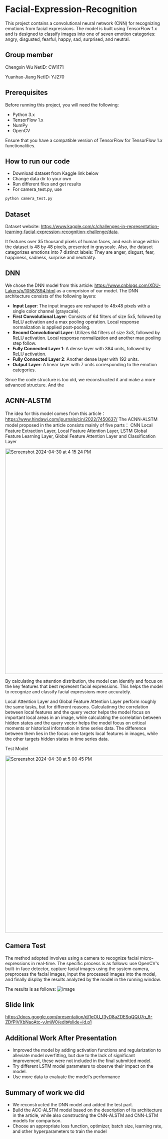 # Facial-Expression-Recognition
This project contains a convolutional neural network (CNN) for recognizing emotions from facial expressions. The model is built using TensorFlow 1.x and is designed to classify images into one of seven emotion categories: angry, disgusted, fearful, happy, sad, surprised, and neutral.
## Group member
Chengxin Wu NetID: CW1171

Yuanhao Jiang NetID: YJ270
## Prerequisites
Before running this project, you will need the following:

- Python 3.x
- TensorFlow 1.x
- NumPy
- OpenCV

Ensure that you have a compatible version of TensorFlow for TensorFlow 1.x functionalities.
## How to run our code
- Download dataset from Kaggle link below
- Change data dir to your own
- Run different files and get results
- For camera_test.py, use
```python
python camera_test.py
```

## Dataset
Dataset website: https://www.kaggle.com/c/challenges-in-representation-learning-facial-expression-recognition-challenge/data.

It features over 35 thousand pixels of human faces, and each image within the dataset is 48 by 48 pixels, presented in grayscale. Also, the dataset categorizes emotions into 7 distinct labels: They are anger, disgust, fear, happiness, sadness, surprise and neutrality. 
## DNN
We chose the DNN model from this article: https://www.cnblogs.com/XDU-Lakers/p/10587894.html as a comprision of our model.
The DNN architecture consists of the following layers:

- **Input Layer**: The input images are reshaped to 48x48 pixels with a single color channel (grayscale).
- **First Convolutional Layer**: Consists of 64 filters of size 5x5, followed by ReLU activation and a max pooling operation. Local response normalization is applied post-pooling.
- **Second Convolutional Layer**: Utilizes 64 filters of size 3x3, followed by ReLU activation. Local response normalization and another max pooling step follow.
- **Fully Connected Layer 1**: A dense layer with 384 units, followed by ReLU activation.
- **Fully Connected Layer 2**: Another dense layer with 192 units.
- **Output Layer**: A linear layer with 7 units corresponding to the emotion categories.

Since the code structure is too old, we reconstructed it and make a more advanced structure. And the 



## ACNN-ALSTM
The idea for this model comes from this article： https://www.hindawi.com/journals/cin/2022/7450637/
The ACNN-ALSTM model proposed in the article consists mainly of five parts：
CNN Local Feature Extraction Layer, Local Feature Attention Layer, LSTM Global Feature Learning Layer, Global Feature Attention Layer and Classification Layer

<img width="718" alt="Screenshot 2024-04-30 at 4 15 24 PM" src="https://github.com/Chengxin-Wu/Facial-Expression-Recognition/assets/112346517/cab365cd-ec45-4dc2-9aff-3dc702696428">


By calculating the attention distribution, the model can identify and focus on the key
features that best represent facial expressions. This helps the model to recognize and
classify facial expressions more accurately.

Local Attention Layer and Global Feature Attention Layer perform roughly the same tasks, but for different reasons. Calculatinng the correlation between local features and the query vector helps the model focus on important local areas in an image, while calculating the correlation between hidden states and the query vector helps the model focus on critical moments or historical information in time series data. The difference between them lies in the focus: one targets local features in images, while the other targets hidden states in time series data.

Test Model


<img width="564" alt="Screenshot 2024-04-30 at 5 00 45 PM" src="https://github.com/Chengxin-Wu/Facial-Expression-Recognition/assets/112346517/ba36df35-bfc4-4dfb-913b-3beba0085d35">


## Camera Test
The method adopted involves using a camera to recognize facial micro-expressions in real-time. The specific process is as follows: use OpenCV's built-in face detector, capture facial images using the system camera, preprocess the facial images, input the processed images into the model, and finally display the results analyzed by the model in the running window. 

The results is as follows: 
![image](https://github.com/Chengxin-Wu/Facial-Expression-Recognition/assets/48239248/9799d50e-2b1b-4a44-bdac-276fd8175863)
## Slide link
https://docs.google.com/presentation/d/1eOU_f3yD8aZDESqQQU7q_8-ZDfPiVXbNaoAtc-vJmW0/edit#slide=id.p1

## Additional Work After Presentation
- Improved the model by adding activation functions and regularization to alleviate model overfitting, but due to the lack of significant improvement, these were not included in the final submitted model.
- Try different LSTM model parameters to observe their impact on the model.
- Use more data to evaluate the model's performance

## Summary of work we did
- We reconstructed the DNN model and added the test part.
- Build the ACC-ALSTM model based on the description of its architecture in the article, while also constructing the CNN-ALSTM and CNN-LSTM models for comparison.
- Choose an appropriate loss function, optimizer, batch size, learning rate, and other hyperparameters to train the model
